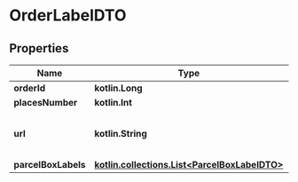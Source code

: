 
# OrderLabelDTO

## Properties
| Name | Type | Description | Notes |
| ------------ | ------------- | ------------- | ------------- |
| **orderId** | **kotlin.Long** | Идентификатор заказа. |  |
| **placesNumber** | **kotlin.Int** | Количество коробок в заказе. |  |
| **url** | **kotlin.String** | URL файла с ярлыками‑наклейками на все коробки в заказе.  Соответствует URL, по которому выполняется запрос [GET campaigns/{campaignId}/orders/{orderId}/delivery/labels](../../reference/orders/generateOrderLabels.md).  |  |
| **parcelBoxLabels** | [**kotlin.collections.List&lt;ParcelBoxLabelDTO&gt;**](ParcelBoxLabelDTO.md) | Информация на ярлыке. |  |




